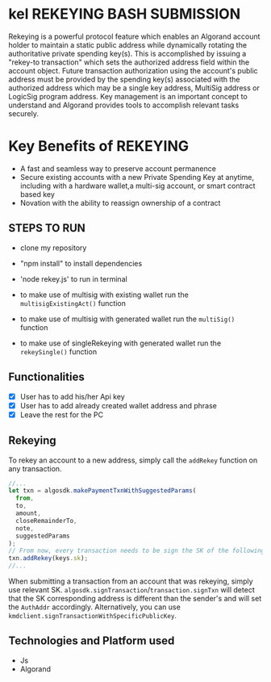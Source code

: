 # kel REKEYING BASH SUBMISSION

Rekeying is a powerful protocol feature which enables an Algorand account holder to maintain a static public address while dynamically rotating the authoritative private spending key(s). This is accomplished by issuing a "rekey-to transaction" which sets the authorized address field within the account object. Future transaction authorization using the account's public address must be provided by the spending key(s) associated with the authorized address which may be a single key address, MultiSig address or LogicSig program address. Key management is an important concept to understand and Algorand provides tools to accomplish relevant tasks securely.

# Key Benefits of REKEYING

- A fast and seamless way to preserve account permanence
- Secure existing accounts with a new Private Spending Key at anytime, including with a hardware wallet,a multi-sig account, or smart contract based key
- Novation with the ability to reassign ownership of a contract

## STEPS TO RUN

- clone my repository

- "npm install" to install dependencies

- 'node rekey.js' to run in terminal

- to make use of multisig with existing wallet run the `multisigExistingAct()` function

- to make use of multisig with generated wallet run the `multiSig()` function

- to make use of singleRekeying with generated wallet run the `rekeySingle()` function

## Functionalities

- [x] User has to add his/her Api key
- [x] User has to add already created wallet address and phrase
- [x] Leave the rest for the PC

## Rekeying

To rekey an account to a new address, simply call the `addRekey` function on any transaction.

```javascript
//...
let txn = algosdk.makePaymentTxnWithSuggestedParams(
  from,
  to,
  amount,
  closeRemainderTo,
  note,
  suggestedParams
);
// From now, every transaction needs to be sign the SK of the following address
txn.addRekey(keys.sk);
//...
```

When submitting a transaction from an account that was rekeying, simply use relevant SK. `algosdk.signTransaction`/`transaction.signTxn` will detect
that the SK corresponding address is different than the sender's and will set the `AuthAddr` accordingly. Alternatively, you can use `kmdclient.signTransactionWithSpecificPublicKey`.

## Technologies and Platform used

- Js
- Algorand
